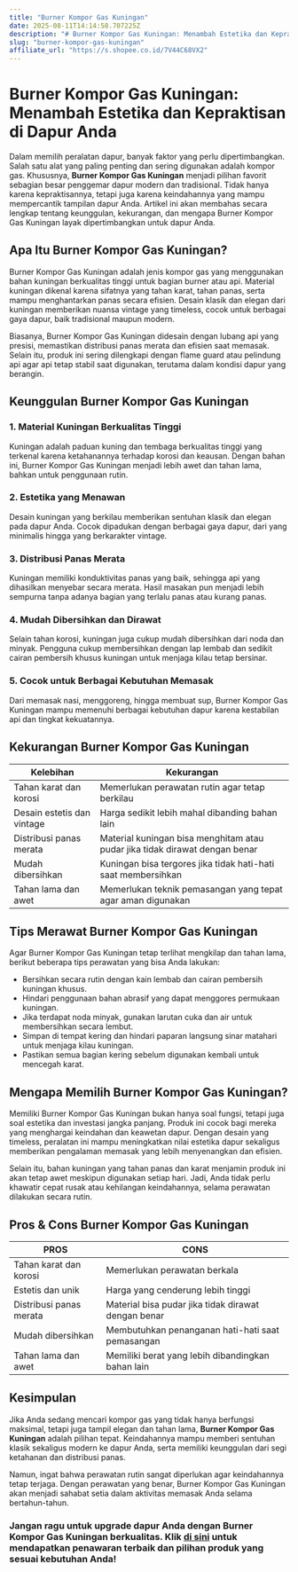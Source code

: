 ```yaml
---
title: "Burner Kompor Gas Kuningan"
date: 2025-08-11T14:14:58.707225Z
description: "# Burner Kompor Gas Kuningan: Menambah Estetika dan Kepraktisan di Dapur Anda..."
slug: "burner-kompor-gas-kuningan"
affiliate_url: "https://s.shopee.co.id/7V44C68VX2"
---
```

# Burner Kompor Gas Kuningan: Menambah Estetika dan Kepraktisan di Dapur Anda

Dalam memilih peralatan dapur, banyak faktor yang perlu dipertimbangkan. Salah satu alat yang paling penting dan sering digunakan adalah kompor gas. Khususnya, **Burner Kompor Gas Kuningan** menjadi pilihan favorit sebagian besar penggemar dapur modern dan tradisional. Tidak hanya karena kepraktisannya, tetapi juga karena keindahannya yang mampu mempercantik tampilan dapur Anda. Artikel ini akan membahas secara lengkap tentang keunggulan, kekurangan, dan mengapa Burner Kompor Gas Kuningan layak dipertimbangkan untuk dapur Anda.

## Apa Itu Burner Kompor Gas Kuningan?

Burner Kompor Gas Kuningan adalah jenis kompor gas yang menggunakan bahan kuningan berkualitas tinggi untuk bagian burner atau api. Material kuningan dikenal karena sifatnya yang tahan karat, tahan panas, serta mampu menghantarkan panas secara efisien. Desain klasik dan elegan dari kuningan memberikan nuansa vintage yang timeless, cocok untuk berbagai gaya dapur, baik tradisional maupun modern.

Biasanya, Burner Kompor Gas Kuningan didesain dengan lubang api yang presisi, memastikan distribusi panas merata dan efisien saat memasak. Selain itu, produk ini sering dilengkapi dengan flame guard atau pelindung api agar api tetap stabil saat digunakan, terutama dalam kondisi dapur yang berangin.

## Keunggulan Burner Kompor Gas Kuningan

### 1. Material Kuningan Berkualitas Tinggi

Kuningan adalah paduan kuning dan tembaga berkualitas tinggi yang terkenal karena ketahanannya terhadap korosi dan keausan. Dengan bahan ini, Burner Kompor Gas Kuningan menjadi lebih awet dan tahan lama, bahkan untuk penggunaan rutin.

### 2. Estetika yang Menawan

Desain kuningan yang berkilau memberikan sentuhan klasik dan elegan pada dapur Anda. Cocok dipadukan dengan berbagai gaya dapur, dari yang minimalis hingga yang berkarakter vintage.

### 3. Distribusi Panas Merata

Kuningan memiliki konduktivitas panas yang baik, sehingga api yang dihasilkan menyebar secara merata. Hasil masakan pun menjadi lebih sempurna tanpa adanya bagian yang terlalu panas atau kurang panas.

### 4. Mudah Dibersihkan dan Dirawat

Selain tahan korosi, kuningan juga cukup mudah dibersihkan dari noda dan minyak. Pengguna cukup membersihkan dengan lap lembab dan sedikit cairan pembersih khusus kuningan untuk menjaga kilau tetap bersinar.

### 5. Cocok untuk Berbagai Kebutuhan Memasak

Dari memasak nasi, menggoreng, hingga membuat sup, Burner Kompor Gas Kuningan mampu memenuhi berbagai kebutuhan dapur karena kestabilan api dan tingkat kekuatannya.

## Kekurangan Burner Kompor Gas Kuningan

| Kelebihan | Kekurangan |
|------------|--------------|
| Tahan karat dan korosi | Memerlukan perawatan rutin agar tetap berkilau |
| Desain estetis dan vintage | Harga sedikit lebih mahal dibanding bahan lain |
| Distribusi panas merata | Material kuningan bisa menghitam atau pudar jika tidak dirawat dengan benar |
| Mudah dibersihkan | Kuningan bisa tergores jika tidak hati-hati saat membersihkan |
| Tahan lama dan awet | Memerlukan teknik pemasangan yang tepat agar aman digunakan |

## Tips Merawat Burner Kompor Gas Kuningan

Agar Burner Kompor Gas Kuningan tetap terlihat mengkilap dan tahan lama, berikut beberapa tips perawatan yang bisa Anda lakukan:

- Bersihkan secara rutin dengan kain lembab dan cairan pembersih kuningan khusus.
- Hindari penggunaan bahan abrasif yang dapat menggores permukaan kuningan.
- Jika terdapat noda minyak, gunakan larutan cuka dan air untuk membersihkan secara lembut.
- Simpan di tempat kering dan hindari paparan langsung sinar matahari untuk menjaga kilau kuningan.
- Pastikan semua bagian kering sebelum digunakan kembali untuk mencegah karat.

## Mengapa Memilih Burner Kompor Gas Kuningan?

Memiliki Burner Kompor Gas Kuningan bukan hanya soal fungsi, tetapi juga soal estetika dan investasi jangka panjang. Produk ini cocok bagi mereka yang menghargai keindahan dan keawetan dapur. Dengan desain yang timeless, peralatan ini mampu meningkatkan nilai estetika dapur sekaligus memberikan pengalaman memasak yang lebih menyenangkan dan efisien.

Selain itu, bahan kuningan yang tahan panas dan karat menjamin produk ini akan tetap awet meskipun digunakan setiap hari. Jadi, Anda tidak perlu khawatir cepat rusak atau kehilangan keindahannya, selama perawatan dilakukan secara rutin.

## Pros & Cons Burner Kompor Gas Kuningan

| PROS | CONS |
|-------|--------|
| Tahan karat dan korosi | Memerlukan perawatan berkala |
| Estetis dan unik | Harga yang cenderung lebih tinggi |
| Distribusi panas merata | Material bisa pudar jika tidak dirawat dengan benar |
| Mudah dibersihkan | Membutuhkan penanganan hati-hati saat pemasangan |
| Tahan lama dan awet | Memiliki berat yang lebih dibandingkan bahan lain |

## Kesimpulan

Jika Anda sedang mencari kompor gas yang tidak hanya berfungsi maksimal, tetapi juga tampil elegan dan tahan lama, **Burner Kompor Gas Kuningan** adalah pilihan tepat. Keindahannya mampu memberi sentuhan klasik sekaligus modern ke dapur Anda, serta memiliki keunggulan dari segi ketahanan dan distribusi panas.

Namun, ingat bahwa perawatan rutin sangat diperlukan agar keindahannya tetap terjaga. Dengan perawatan yang benar, Burner Kompor Gas Kuningan akan menjadi sahabat setia dalam aktivitas memasak Anda selama bertahun-tahun.

### Jangan ragu untuk upgrade dapur Anda dengan Burner Kompor Gas Kuningan berkualitas. Klik [di sini](https://s.shopee.co.id/7V44C68VX2) untuk mendapatkan penawaran terbaik dan pilihan produk yang sesuai kebutuhan Anda!